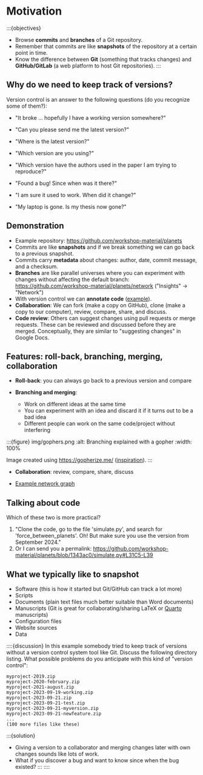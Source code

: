 # Motivation

:::{objectives}
- Browse **commits** and **branches** of a Git repository.
- Remember that commits are like **snapshots** of the repository at a certain
  point in time.
- Know the difference between **Git** (something that tracks changes) and
  **GitHub/GitLab** (a web platform to host Git repositories).
:::


## Why do we need to keep track of versions?

Version control is an answer to the following questions (do you recognize some
of them?):

- "It broke ... hopefully I have a working version somewhere?"

- "Can you please send me the latest version?"

- "Where is the latest version?"

- "Which version are you using?"

- "Which version have the authors used in the paper I am trying to reproduce?"

- "Found a bug! Since when was it there?"

- "I am sure it used to work. When did it change?"

- "My laptop is gone. Is my thesis now gone?"


## Demonstration

- Example repository: <https://github.com/workshop-material/planets>
- Commits are like **snapshots** and if we break something we can go back to a
  previous snapshot.
- Commits carry **metadata** about changes: author, date, commit message, and
  a checksum.
- **Branches** are like parallel universes where you can experiment with
  changes without affecting the default branch:
  <https://github.com/workshop-material/planets/network>
  ("Insights" -> "Network")
- With version control we can **annotate code**
  ([example](https://github.com/workshop-material/planets/blame/main/simulate.py)).
- **Collaboration**: We can fork (make a copy on GitHub), clone (make a copy
  to our computer), review, compare, share, and discuss.
- **Code review**: Others can suggest changes using pull requests or merge
  requests. These can be reviewed and discussed before they are merged.
  Conceptually, they are similar to "suggesting changes" in Google Docs.


## Features: roll-back, branching, merging, collaboration

- **Roll-back**: you can always go back to a previous version and compare

- **Branching and merging**:
  - Work on different ideas at the same time
  - You can experiment with an idea and discard it if it turns out to be a bad idea
  - Different people can work on the same code/project without interfering

:::{figure} img/gophers.png
:alt: Branching explained with a gopher
:width: 100%

Image created using <https://gopherize.me/>
([inspiration](https://twitter.com/jay_gee/status/703360688618536960)).
:::

- **Collaboration**: review, compare, share, discuss

- [Example network graph](https://github.com/workshop-material/planets/network)


## Talking about code

Which of these two is more practical?
1. "Clone the code, go to the file 'simulate.py', and search for 'force_between_planets'.
   Oh! But make sure you use the version from September 2024."
1. Or I can send you a permalink: <https://github.com/workshop-material/planets/blob/1343ac0/simulate.py#L31C5-L39>


## What we typically like to snapshot

- Software (this is how it started but Git/GitHub can track a lot more)
- Scripts
- Documents (plain text files much better suitable than Word documents)
- Manuscripts (Git is great for collaborating/sharing LaTeX or [Quarto](https://quarto.org/) manuscripts)
- Configuration files
- Website sources
- Data

::::{discussion}
  In this example somebody tried to keep track of versions without a version
  control system tool like Git.  Discuss the following directory listing. What
  possible problems do you anticipate with this kind of "version control":
  ```text
  myproject-2019.zip
  myproject-2020-february.zip
  myproject-2021-august.zip
  myproject-2023-09-19-working.zip
  myproject-2023-09-21.zip
  myproject-2023-09-21-test.zip
  myproject-2023-09-21-myversion.zip
  myproject-2023-09-21-newfeature.zip
  ...
  (100 more files like these)
  ```

  :::{solution}
  - Giving a version to a collaborator and merging changes later with own
    changes sounds like lots of work.
  - What if you discover a bug and want to know since when the bug existed?
  :::
::::
